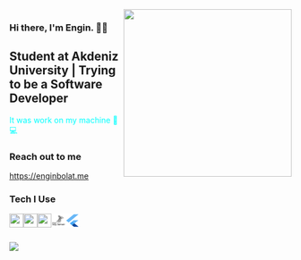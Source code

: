 <img src="https://media.giphy.com/media/qgQUggAC3Pfv687qPC/giphy.gif" align="right" width="300" height="300">


### Hi there, I'm Engin. :raising_hand_man:

## Student at Akdeniz University | Trying to be a Software Developer

<font color ="aqua"> It was work on my machine 💁💻</font>

### Reach out to me

https://enginbolat.me

### Tech I Use

<img align="left" src="https://raw.githubusercontent.com/jmnote/z-icons/master/svg/python.svg" width="25" height="25" >
<img align="left" src="https://raw.githubusercontent.com/jmnote/z-icons/master/svg/csharp.svg" width="25" height="25" >
<img align="left" src="https://raw.githubusercontent.com/jmnote/z-icons/master/svg/git.svg" width="25" height="25" >
<img align="left" src="https://raw.githubusercontent.com/devicons/devicon/master/icons/microsoftsqlserver/microsoftsqlserver-plain-wordmark.svg" width="25" height="25">
<img align="left" src="https://raw.githubusercontent.com/dnfield/flutter_svg/7d374d7107561cbd906d7c0ca26fef02cc01e7c8/example/assets/flutter_logo.svg?sanitize=true" width="25" height="25" >

<br />
<br />
<br />

<img src="https://github-readme-stats.vercel.app/api?username=EnginBolat&theme=prussian">

[twitter]: https://www.twitter.com/Enginnblt
[linkedin]: https://www.linkedin.com/in/engin-bolat-8399271a6/
